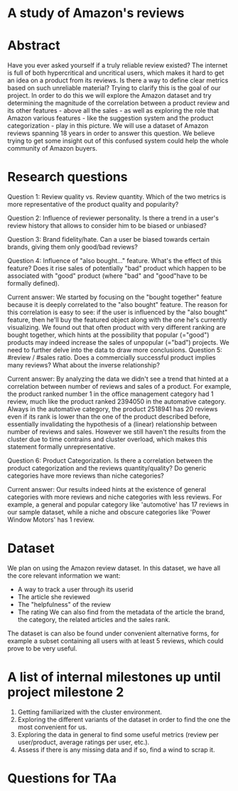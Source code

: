 # A study of Amazon's reviews
# Abstract
Have you ever asked yourself if a truly reliable review existed? The internet is full of both hypercritical and uncritical users, which makes it hard to get an idea on a product from its reviews. Is there a way to define clear metrics based on such unreliable material? Trying to clarify this is the goal of our project. In order to do this we will explore the Amazon dataset and try determining the magnitude of the correlation between a product review and its other features - above all the sales - as well as exploring the role that Amazon various features - like the suggestion system and the product categorization - play in this picture.
We will use a dataset of Amazon reviews spanning 18 years in order to answer this question. 
We believe trying to get some insight out of this confused system could help the whole community of Amazon buyers.

# Research questions

Question 1:
Review quality vs. Review quantity. Which of the two metrics is more representative of the product quality and popularity?

Question 2:
Influence of reviewer personality. Is there a trend in a user's review history that allows to consider him to be biased or unbiased?

Question 3:
Brand fidelity/hate. Can a user be biased towards certain brands, giving them only good/bad reviews?

Question 4:
Influence of "also bought..." feature. What's the effect of this feature? Does it rise sales of potentially "bad" product which happen to be associated with "good" product (where "bad" and "good"have to be formally defined).

Current answer:
We started by focusing on the "bought together" feature because it is deeply correlated to the "also bought" feature. The reason for this correlation is easy to see: if the user is influenced by the "also bought" feature, then he'll buy the featured object along with the one he's currently visualizing.
We found out that often product with very different ranking are bought together, which hints at the possibility that popular (="good") products may indeed increase the sales of unpopular (="bad") projects.
We need to further delve into the data to draw more conclusions.
Question 5: #review / #sales ratio. Does a commercially successful product implies many reviews? What about the inverse relationship?

Current answer:
By analyzing the data we didn't see a trend that hinted at a correlation between number of reviews and sales of a product.
For example, the product ranked number 1 in the office management category had 1 review, much like the product ranked 2394050 in the automative category. Always in the automative category, the product 2518941 has 20 reviews even if its rank is lower than the one of the product described before, essentially invalidating the hypothesis of a (linear) relationship between number of reviews and sales.
However we still haven't the results from the cluster due to time contrains and cluster overload, which makes this statement formally unrepresentative.

Question 6: Product Categorization. Is there a correlation between the product categorization and the reviews quantity/quality? Do generic categories have more reviews than niche categories?

Current answer:
Our results indeed hints at the existence of general categories with more reviews and niche categories with less reviews.
For example, a general and popular category like 'automotive'  has 17 reviews in our sample dataset, while a niche and obscure categories like 'Power Window Motors'  has 1 review.
# Dataset
We plan on using the Amazon review dataset. In this dataset, we have all the core relevant information we want:
- A way to track a user through its userid
- The article she reviewed
- The "helpfulness" of the review
- The rating
We can also find from the metadata of the article the brand, the category, the related articles and the sales rank.

The dataset is can also be found under convenient alternative forms, for example a subset containing all users with at least 5 reviews, which could prove to be very useful.
# A list of internal milestones up until project milestone 2
1. Getting familiarized with the cluster environment.
2. Exploring the different variants of the dataset in order to find the one the most convenient for us.
3. Exploring the data in general to find some useful metrics (review per user/product, average ratings per user, etc.).
4. Assess if there is any missing data and if so, find a wind to scrap it.

# Questions for TAa
